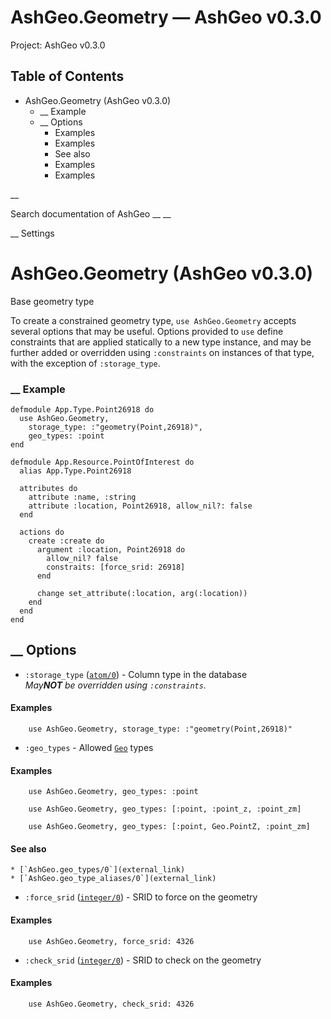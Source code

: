 # AshGeo.Geometry — AshGeo v0.3.0

Project: AshGeo v0.3.0

## Table of Contents

- AshGeo.Geometry (AshGeo v0.3.0)
    - __ Example
  - __ Options
      - Examples
      - Examples
      - See also
      - Examples
      - Examples

__

Search documentation of AshGeo __ __

__ Settings

#  AshGeo.Geometry (AshGeo v0.3.0)

Base geometry type

To create a constrained geometry type, `use AshGeo.Geometry` accepts several options that may be useful. Options provided to `use` define constraints that are applied statically to a new type instance, and may be further added or overridden using `:constraints` on instances of that type, with the exception of `:storage_type`.

###  __ Example
    
    
    defmodule App.Type.Point26918 do
      use AshGeo.Geometry,
        storage_type: :"geometry(Point,26918)",
        geo_types: :point
    end
    
    defmodule App.Resource.PointOfInterest do
      alias App.Type.Point26918
    
      attributes do
        attribute :name, :string
        attribute :location, Point26918, allow_nil?: false
      end
    
      actions do
        create :create do
          argument :location, Point26918 do
            allow_nil? false
            constraits: [force_srid: 26918]
          end
    
          change set_attribute(:location, arg(:location))
        end
      end
    end

##  __ Options

  * `:storage_type` ([`atom/0`](external_link)) - Column type in the database  
 _May**NOT** be overridden using `:constraints`._

#### Examples
    
        use AshGeo.Geometry, storage_type: :"geometry(Point,26918)"

  * `:geo_types` \- Allowed [`Geo`](external_link) types 

#### Examples
    
        use AshGeo.Geometry, geo_types: :point
    
        use AshGeo.Geometry, geo_types: [:point, :point_z, :point_zm]
    
        use AshGeo.Geometry, geo_types: [:point, Geo.PointZ, :point_zm]

#### See also

    * [`AshGeo.geo_types/0`](external_link)
    * [`AshGeo.geo_type_aliases/0`](external_link)
  * `:force_srid` ([`integer/0`](external_link)) - SRID to force on the geometry 

#### Examples
    
        use AshGeo.Geometry, force_srid: 4326

  * `:check_srid` ([`integer/0`](external_link)) - SRID to check on the geometry 

#### Examples
    
        use AshGeo.Geometry, check_srid: 4326



